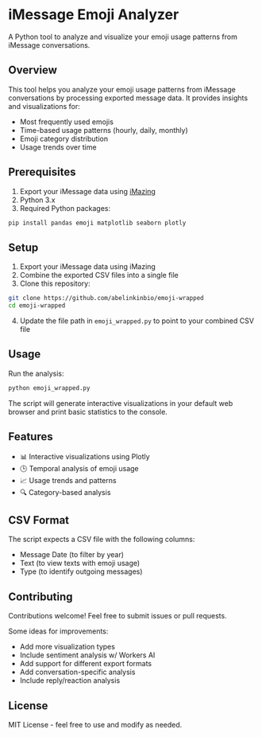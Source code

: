 # iMessage Emoji Analyzer

A Python tool to analyze and visualize your emoji usage patterns from iMessage conversations.

## Overview

This tool helps you analyze your emoji usage patterns from iMessage conversations by processing exported message data. It provides insights and visualizations for:
- Most frequently used emojis
- Time-based usage patterns (hourly, daily, monthly)
- Emoji category distribution
- Usage trends over time

## Prerequisites

1. Export your iMessage data using [iMazing](https://imazing.com/)
2. Python 3.x
3. Required Python packages:
```bash
pip install pandas emoji matplotlib seaborn plotly
```

## Setup

1. Export your iMessage data using iMazing
2. Combine the exported CSV files into a single file
3. Clone this repository:
```bash
git clone https://github.com/abelinkinbio/emoji-wrapped
cd emoji-wrapped
```

4. Update the file path in `emoji_wrapped.py` to point to your combined CSV file

## Usage

Run the analysis:
```bash
python emoji_wrapped.py
```

The script will generate interactive visualizations in your default web browser and print basic statistics to the console.

## Features

- 📊 Interactive visualizations using Plotly
- 🕒 Temporal analysis of emoji usage
- 📈 Usage trends and patterns
- 🔍 Category-based analysis

## CSV Format

The script expects a CSV file with the following columns:
- Message Date (to filter by year)
- Text (to view texts with emoji usage)
- Type (to identify outgoing messages)

## Contributing

Contributions welcome! Feel free to submit issues or pull requests.

Some ideas for improvements:
- Add more visualization types
- Include sentiment analysis w/ Workers AI
- Add support for different export formats
- Add conversation-specific analysis
- Include reply/reaction analysis

## License

MIT License - feel free to use and modify as needed.
